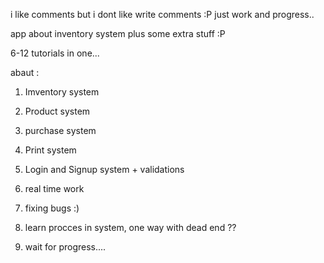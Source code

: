 i like comments but i dont like write comments
:P just work and progress..  

app about inventory system plus some extra stuff :P

6-12 tutorials in one...

abaut :

1. Imventory system
2. Product system

3. purchase system
4. Print system

5. Login and Signup system + validations
6. real time work

7. fixing bugs :)
8. learn procces in system, one way with dead end ??

9. wait for progress....
